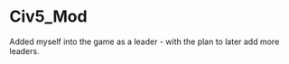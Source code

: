Civ5_Mod
========

Added myself into the game as a leader - with the plan to later add more leaders.

